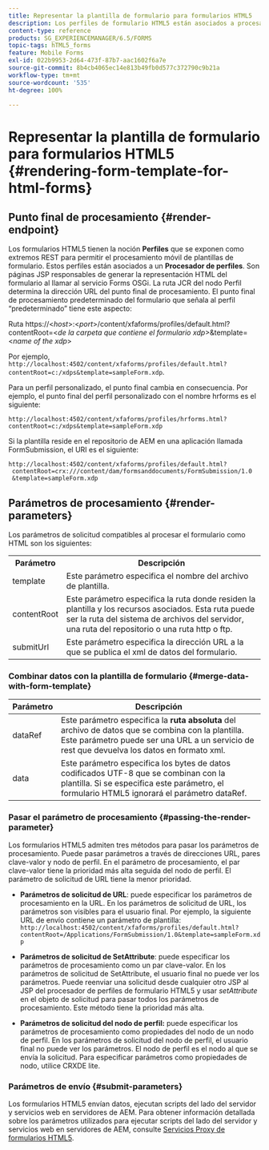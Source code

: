 ```yaml
---
title: Representar la plantilla de formulario para formularios HTML5
description: Los perfiles de formulario HTML5 están asociados a procesamientos de perfiles. Los procesamientos de perfiles son páginas JSP responsables de generar la representaciones HTML del formulario al llamar al servicio OSGi de Forms.
content-type: reference
products: SG_EXPERIENCEMANAGER/6.5/FORMS
topic-tags: hTML5_forms
feature: Mobile Forms
exl-id: 022b9953-2d64-473f-87b7-aac1602f6a7e
source-git-commit: 8b4cb4065ec14e813b49fb0d577c372790c9b21a
workflow-type: tm+mt
source-wordcount: '535'
ht-degree: 100%

---
```


# Representar la plantilla de formulario para formularios HTML5 {#rendering-form-template-for-html-forms}

## Punto final de procesamiento {#render-endpoint}

Los formularios HTML5 tienen la noción **Perfiles** que se exponen como extremos REST para permitir el procesamiento móvil de plantillas de formulario. Estos perfiles están asociados a un **Procesador de perfiles**. Son páginas JSP responsables de generar la representación HTML del formulario al llamar al servicio Forms OSGi. La ruta JCR del nodo Perfil determina la dirección URL del punto final de procesamiento. El punto final de procesamiento predeterminado del formulario que señala al perfil “predeterminado” tiene este aspecto:

Ruta https://&lt;*host*>:&lt;*port*>/content/xfaforms/profiles/default.html?contentRoot=&lt;*de la carpeta que contiene el formulario xdp*>&amp;template=&lt;*name of the xdp*>

Por ejemplo, `http://localhost:4502/content/xfaforms/profiles/default.html?contentRoot=c:/xdps&template=sampleForm.xdp`. 

Para un perfil personalizado, el punto final cambia en consecuencia. Por ejemplo, el punto final del perfil personalizado con el nombre hrforms es el siguiente:

`http://localhost:4502/content/xfaforms/profiles/hrforms.html?contentRoot=c:/xdps&template=sampleForm.xdp`

Si la plantilla reside en el repositorio de AEM en una aplicación llamada FormSubmission, el URI es el siguiente:

```http
http://localhost:4502/content/xfaforms/profiles/default.html?
 contentRoot=crx:///content/dam/formsanddocuments/FormSubmission/1.0
 &template=sampleForm.xdp
```

## Parámetros de procesamiento {#render-parameters}

Los parámetros de solicitud compatibles al procesar el formulario como HTML son los siguientes:

<table>
 <tbody>
  <tr>
   <th><strong>Parámetro </strong></th>
   <th><strong>Descripción</strong></th>
  </tr>
  <tr>
   <td>template<br /> </td>
   <td>Este parámetro especifica el nombre del archivo de plantilla.<br /> </td>
  </tr>
  <tr>
   <td>contentRoot<br /> </td>
   <td>Este parámetro especifica la ruta donde residen la plantilla y los recursos asociados. Esta ruta puede ser la ruta del sistema de archivos del servidor, una ruta del repositorio o una ruta http o ftp.<br /> </td>
  </tr>
  <tr>
   <td>submitUrl<br /> </td>
   <td>Este parámetro especifica la dirección URL a la que se publica el xml de datos del formulario.<br /> </td>
  </tr>
 </tbody>
</table>

### Combinar datos con la plantilla de formulario {#merge-data-with-form-template}

| Parámetro | Descripción |
|---|---|
| dataRef | Este parámetro especifica la **ruta absoluta** del archivo de datos que se combina con la plantilla. Este parámetro puede ser una URL a un servicio de rest que devuelva los datos en formato xml. |
| data | Este parámetro especifica los bytes de datos codificados UTF-8 que se combinan con la plantilla. Si se especifica este parámetro, el formulario HTML5 ignorará el parámetro dataRef. |

### Pasar el parámetro de procesamiento {#passing-the-render-parameter}

Los formularios HTML5 admiten tres métodos para pasar los parámetros de procesamiento. Puede pasar parámetros a través de direcciones URL, pares clave-valor y nodo de perfil. En el parámetro de procesamiento, el par clave-valor tiene la prioridad más alta seguida del nodo de perfil. El parámetro de solicitud de URL tiene la menor prioridad.

* **Parámetros de solicitud de URL**: puede especificar los parámetros de procesamiento en la URL. En los parámetros de solicitud de URL, los parámetros son visibles para el usuario final. Por ejemplo, la siguiente URL de envío contiene un parámetro de plantilla: `http://localhost:4502/content/xfaforms/profiles/default.html?contentRoot=/Applications/FormSubmission/1.0&template=sampleForm.xdp`

* **Parámetros de solicitud de SetAttribute**: puede especificar los parámetros de procesamiento como un par clave-valor. En los parámetros de solicitud de SetAttribute, el usuario final no puede ver los parámetros. Puede reenviar una solicitud desde cualquier otro JSP al JSP del procesador de perfiles de formulario HTML5 y usar *setAttribute* en el objeto de solicitud para pasar todos los parámetros de procesamiento. Este método tiene la prioridad más alta.

* **Parámetros de solicitud del nodo de perfil:** puede especificar los parámetros de procesamiento como propiedades del nodo de un nodo de perfil. En los parámetros de solicitud del nodo de perfil, el usuario final no puede ver los parámetros. El nodo de perfil es el nodo al que se envía la solicitud. Para especificar parámetros como propiedades de nodo, utilice CRXDE lite.

### Parámetros de envío {#submit-parameters}

Los formularios HTML5 envían datos, ejecutan scripts del lado del servidor y servicios web en servidores de AEM. Para obtener información detallada sobre los parámetros utilizados para ejecutar scripts del lado del servidor y servicios web en servidores de AEM, consulte [Servicios Proxy de formularios HTML5](/help/forms/using/service-proxy.md).
